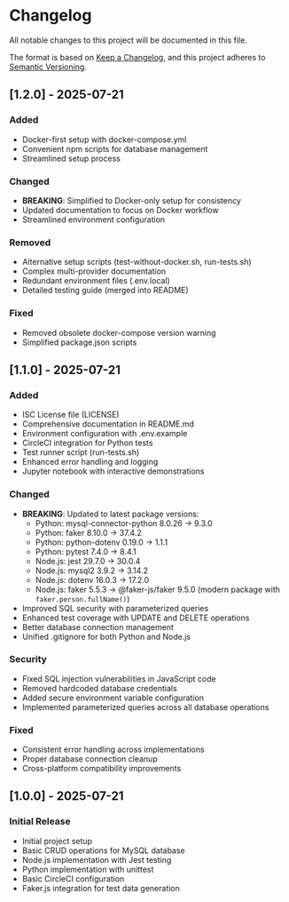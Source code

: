 # Changelog

All notable changes to this project will be documented in this file.

The format is based on [Keep a Changelog](https://keepachangelog.com/en/1.0.0/),
and this project adheres to [Semantic Versioning](https://semver.org/spec/v2.0.0.html).

## [1.2.0] - 2025-07-21

### Added

- Docker-first setup with docker-compose.yml
- Convenient npm scripts for database management
- Streamlined setup process

### Changed

- **BREAKING**: Simplified to Docker-only setup for consistency
- Updated documentation to focus on Docker workflow
- Streamlined environment configuration

### Removed

- Alternative setup scripts (test-without-docker.sh, run-tests.sh)
- Complex multi-provider documentation
- Redundant environment files (.env.local)
- Detailed testing guide (merged into README)

### Fixed

- Removed obsolete docker-compose version warning
- Simplified package.json scripts

## [1.1.0] - 2025-07-21

### Added

- ISC License file (LICENSE)
- Comprehensive documentation in README.md
- Environment configuration with .env.example
- CircleCI integration for Python tests
- Test runner script (run-tests.sh)
- Enhanced error handling and logging
- Jupyter notebook with interactive demonstrations

### Changed

- **BREAKING**: Updated to latest package versions:
  - Python: mysql-connector-python 8.0.26 → 9.3.0
  - Python: faker 8.10.0 → 37.4.2
  - Python: python-dotenv 0.19.0 → 1.1.1
  - Python: pytest 7.4.0 → 8.4.1
  - Node.js: jest 29.7.0 → 30.0.4
  - Node.js: mysql2 3.9.2 → 3.14.2
  - Node.js: dotenv 16.0.3 → 17.2.0
  - Node.js: faker 5.5.3 → @faker-js/faker 9.5.0 (modern package with `faker.person.fullName()`)
- Improved SQL security with parameterized queries
- Enhanced test coverage with UPDATE and DELETE operations
- Better database connection management
- Unified .gitignore for both Python and Node.js

### Security

- Fixed SQL injection vulnerabilities in JavaScript code
- Removed hardcoded database credentials
- Added secure environment variable configuration
- Implemented parameterized queries across all database operations

### Fixed

- Consistent error handling across implementations
- Proper database connection cleanup
- Cross-platform compatibility improvements

## [1.0.0] - 2025-07-21

### Initial Release

- Initial project setup
- Basic CRUD operations for MySQL database
- Node.js implementation with Jest testing
- Python implementation with unittest
- Basic CircleCI configuration
- Faker.js integration for test data generation
